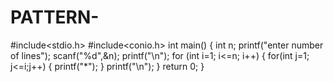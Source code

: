 # PATTERN-
#include<stdio.h>
#include<conio.h>
int main()
{
int n;
printf("enter number of lines");
scanf("%d",&n);
printf("\n");
for (int i=1; i<=n; i++)
{
for(int j=1; j<=i;j++)
{
printf("*");
}
printf("\n");
}
return 0;
}
